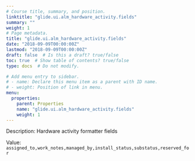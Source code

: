 ```yaml
---
# Course title, summary, and position.
linktitle: "glide.ui.alm_hardware_activity.fields"
summary: ""
weight: 1
# Page metadata.
title: "glide.ui.alm_hardware_activity.fields"
date: "2018-09-09T00:00:00Z"
lastmod: "2018-09-09T00:00:00Z"
draft: false  # Is this a draft? true/false
toc: true  # Show table of contents? true/false
type: docs  # Do not modify.

# Add menu entry to sidebar.
# - name: Declare this menu item as a parent with ID name.
# - weight: Position of link in menu.
menu:
  properties:
    parent: Properties
    name: "glide.ui.alm_hardware_activity.fields"
    weight: 1
---
```


Description: Hardware activity formatter fields


Value: `assigned_to,work_notes,managed_by,install_status,substatus,reserved_for`